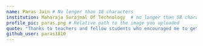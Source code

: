 ```yaml
---
name: Paras Jain # No longer than 18 characters
institution: Maharaja Surajmal Of Technology  # no longer than 58 characters
profile_pic: paras.png # Relative path to the image you uploaded
quote: "Thanks to teachers and fellow students who encouraged me to get here. I'm going to miss you all!" # No longer than 100 characters
github_user: paras1810
---
```

